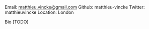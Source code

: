 Email: matthieu.vincke@gmail.com
Github: matthieu-vincke
Twitter: matthieuvincke
Location: London

Bio [TODO]
